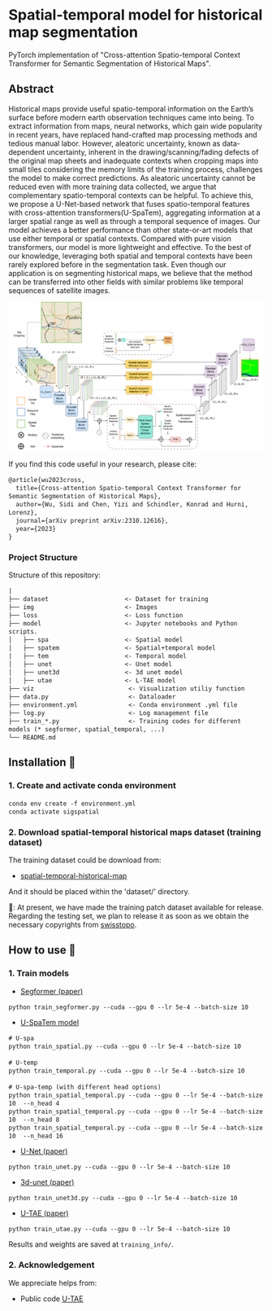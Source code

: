 # Spatial-temporal model for historical map segmentation 

PyTorch implementation of "Cross-attention Spatio-temporal Context Transformer for Semantic Segmentation of Historical Maps".

## Abstract
Historical maps provide useful spatio-temporal information on the Earth’s surface before modern earth observation techniques came into being. To extract information from maps, neural networks, which gain wide popularity in recent years, have replaced hand-crafted map processing methods and tedious manual labor. However, aleatoric uncertainty, known as data-dependent uncertainty, inherent in the drawing/scanning/fading defects of the original map sheets and inadequate contexts when cropping maps into small tiles considering the memory limits of the training process, challenges the model to make correct predictions. As aleatoric uncertainty cannot be reduced even with more training data collected,
we argue that complementary spatio-temporal contexts can be helpful. To achieve this, we propose a U-Net-based network that fuses spatio-temporal features with cross-attention transformers(U-SpaTem), aggregating information at a larger spatial range as well as through a temporal sequence of images. Our model achieves a better performance than other state-or-art models that use either temporal or spatial contexts. Compared with pure vision transformers, our model is more lightweight and effective. To the best of our knowledge, leveraging both spatial and temporal contexts have been rarely explored before in the segmentation task. Even though our application is on segmenting historical maps, we believe that the method can be transferred into other fields with similar problems like temporal sequences of satellite images.

<img src="img/pipeline.png" width="800"/>

If you find this code useful in your research, please cite:

```
@article{wu2023cross,
  title={Cross-attention Spatio-temporal Context Transformer for Semantic Segmentation of Historical Maps},
  author={Wu, Sidi and Chen, Yizi and Schindler, Konrad and Hurni, Lorenz},
  journal={arXiv preprint arXiv:2310.12616},
  year={2023}
}
```

### Project Structure

Structure of this repository:

```
|
├── dataset                     <- Dataset for training
├── img                         <- Images
├── loss                        <- Loss function
├── model                       <- Jupyter notebooks and Python scripts.
│   ├── spa                     <- Spatial model
│   ├── spatem                  <- Spatial+temporal model
|   ├── tem                     <- Temporal model
│   ├── unet                    <- Unet model
│   ├── unet3d                  <- 3d unet model
│   ├── utae                    <- L-TAE model
├── viz                          <- Visualization utiliy function
├── data.py                      <- Dataloader
├── environment.yml              <- Conda environment .yml file
├── log.py                       <- Log management file
├── train_*.py                   <- Training codes for different models (* segformer, spatial_temporal, ...)
└── README.md
```

## Installation :star2:

### 1. Create and activate conda environment

```
conda env create -f environment.yml
conda activate sigspatial
```

### 2. Download spatial-temporal historical maps dataset (training dataset)

The training dataset could be download from:

* [spatial-temporal-historical-map](https://www.polybox.ethz.ch/index.php/s/3ClqXVxRKFNFp8d)

And it should be placed within the 'dataset/' directory.

🚨: At present, we have made the training patch dataset available for release. 
Regarding the testing set, we plan to release it as soon as we obtain the necessary copyrights from [swisstopo](https://www.swisstopo.admin.ch/).

## How to use :rocket:

### 1. Train models

* [Segformer (paper)](https://proceedings.neurips.cc/paper/2021/file/64f1f27bf1b4ec22924fd0acb550c235-Paper.pdf)
```
python train_segformer.py --cuda --gpu 0 --lr 5e-4 --batch-size 10
```

* [U-SpaTem model]()
```
# U-spa
python train_spatial.py --cuda --gpu 0 --lr 5e-4 --batch-size 10

# U-temp
python train_temporal.py --cuda --gpu 0 --lr 5e-4 --batch-size 10

# U-spa-temp (with different head options)
python train_spatial_temporal.py --cuda --gpu 0 --lr 5e-4 --batch-size 10  --n_head 4
python train_spatial_temporal.py --cuda --gpu 0 --lr 5e-4 --batch-size 10  --n_head 8
python train_spatial_temporal.py --cuda --gpu 0 --lr 5e-4 --batch-size 10  --n_head 16
```

* [U-Net (paper)](https://arxiv.org/pdf/1505.04597.pdf%EF%BC%89)
```
python train_unet.py --cuda --gpu 0 --lr 5e-4 --batch-size 10
```

* [3d-unet (paper)](https://arxiv.org/pdf/1606.06650.pdf%E4%BB%A3%E7%A0%81%E5%9C%B0%E5%9D%80%EF%BC%9Ahttps://github.com/wolny/pytorch-3dunet)
```
python train_unet3d.py --cuda --gpu 0 --lr 5e-4 --batch-size 10
```

* [U-TAE (paper)](https://openaccess.thecvf.com/content/ICCV2021/papers/Garnot_Panoptic_Segmentation_of_Satellite_Image_Time_Series_With_Convolutional_Temporal_ICCV_2021_paper.pdf)
```
python train_utae.py --cuda --gpu 0 --lr 5e-4 --batch-size 10
```

Results and weights are saved at `training_info/`.

### 2. Acknowledgement
We appreciate helps from:  
* Public code [U-TAE](https://github.com/VSainteuf/utae-paps.git)
